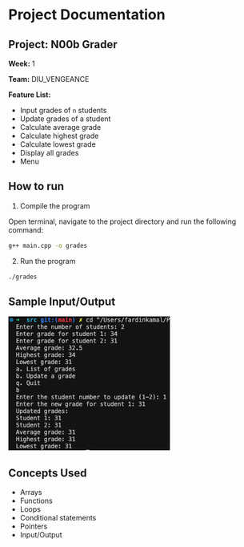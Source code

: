 # Project Documentation

## Project: N00b Grader

**Week:** 1

**Team:** DIU_VENGEANCE

**Feature List:**
- Input grades of `n` students
- Update grades of a student
- Calculate average grade
- Calculate highest grade
- Calculate lowest grade
- Display all grades
- Menu

## How to run

1. Compile the program

Open terminal, navigate to the project directory and run the following command:

```bash
g++ main.cpp -o grades
```

2. Run the program

```bash
./grades
```

## Sample Input/Output

![Sample Input/Output](screenshots/Screenshot-1.png)

## Concepts Used

- Arrays
- Functions
- Loops
- Conditional statements
- Pointers
- Input/Output
